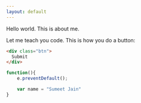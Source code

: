 ```yaml
---
layout: default
---
```




Hello world. This is about me.

Let me teach you code. This is how you do a button:







```html
<div class="btn">
  Submit
</div>
```


```js
function(){
    e.preventDefault();

    var name = "Sumeet Jain"
}
```

